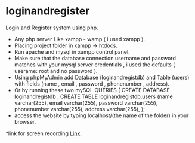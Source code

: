 # loginandregister
Login and Register system using php.
* Any php server Like xampp - wamp ( i used xampp ).
* Placing project folder in xampp -> htdocs.
* Run apache and mysql in xampp control panel.
* Make sure that the database connection username and password matches with your mysql server credentials , i used the defaults ( userame: root and no password ).
* Using phpMyAdmin add Database (loginandregistdb) and Table (users) with fields (name , email , password , phonenumber , address).
* Or by running these two mySQL QUERIES ( CREATE DATABASE loginandregistdb , CREATE TABLE loginandregistdb.users (name varchar(255), email varchar(255), password varchar(255), phonenumber varchar(255), address varchar(255), );
* access the website by typing localhost/(the name of the folder) in your browser.
 
*link for screen recording [Link](https://drive.google.com/file/d/1HgYlbXKqHdMn6OnXjyIy5WpM-0nWMyV1/view?usp=sharing).

